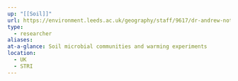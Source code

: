 ```yaml
---
up: "[[Soil]]"
url: https://environment.leeds.ac.uk/geography/staff/9617/dr-andrew-nottingham
type:
  - researcher
aliases: 
at-a-glance: Soil microbial communities and warming experiments
location:
  - UK
  - STRI
---
```

